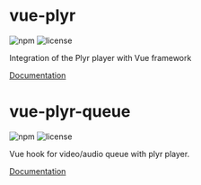 # vue-plyr

![npm](https://badgen.net/npm/v/@mellkam/vue-plyr)
![license](https://badgen.net/npm/license/@mellkam/vue-plyr)

Integration of the Plyr player with Vue framework

[Documentation](https://github.com/MellKam/vue-plyr/blob/main/packages/vue-plyr/README.md)

# vue-plyr-queue

![npm](https://www.npmjs.com/package/@mellkam/vue-plyr-queue)
![license](https://badgen.net/npm/license/@mellkam/vue-plyr-queue)

Vue hook for video/audio queue with plyr player.

[Documentation](https://github.com/MellKam/vue-plyr/blob/main/packages/vue-plyr-queue/README.md)
